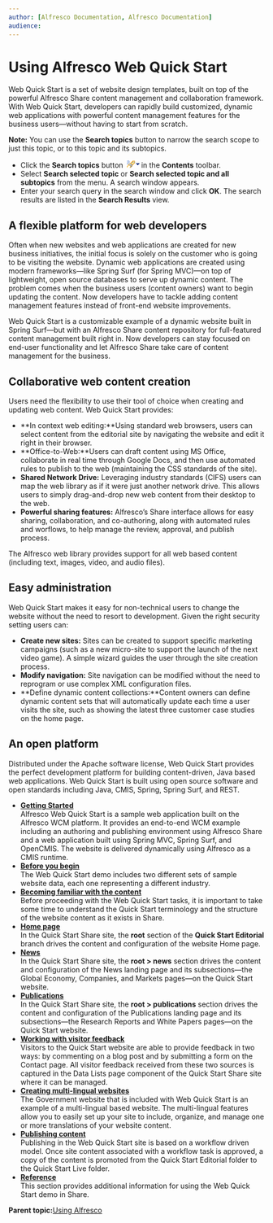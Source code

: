 ```yaml
---
author: [Alfresco Documentation, Alfresco Documentation]
audience: 
---
```


# Using Alfresco Web Quick Start

Web Quick Start is a set of website design templates, built on top of the powerful Alfresco Share content management and collaboration framework. With Web Quick Start, developers can rapidly build customized, dynamic web applications with powerful content management features for the business users—without having to start from scratch.

**Note:** You can use the **Search topics** button to narrow the search scope to just this topic, or to this topic and its subtopics.

-   Click the **Search topics** button ![Search Topics icon](../topics/../images/e_quick_search_multi.gif) in the **Contents** toolbar.
-   Select **Search selected topic** or **Search selected topic and all subtopics** from the menu. A search window appears.
-   Enter your search query in the search window and click **OK**. The search results are listed in the **Search Results** view.

## A flexible platform for web developers

Often when new websites and web applications are created for new business initiatives, the initial focus is solely on the customer who is going to be visiting the website. Dynamic web applications are created using modern frameworks—like Spring Surf \(for Spring MVC\)—on top of lightweight, open source databases to serve up dynamic content. The problem comes when the business users \(content owners\) want to begin updating the content. Now developers have to tackle adding content management features instead of front-end website improvements.

Web Quick Start is a customizable example of a dynamic website built in Spring Surf—but with an Alfresco Share content repository for full-featured content management built right in. Now developers can stay focused on end-user functionality and let Alfresco Share take care of content management for the business.

## Collaborative web content creation

Users need the flexibility to use their tool of choice when creating and updating web content. Web Quick Start provides:

-   **In context web editing:**Using standard web browsers, users can select content from the editorial site by navigating the website and edit it right in their browser.
-   **Office-to-Web:**Users can draft content using MS Office, collaborate in real time through Google Docs, and then use automated rules to publish to the web \(maintaining the CSS standards of the site\).
-   **Shared Network Drive:** Leveraging industry standards \(CIFS\) users can map the web library as if it were just another network drive. This allows users to simply drag-and-drop new web content from their desktop to the web.
-   **Powerful sharing features:** Alfresco’s Share interface allows for easy sharing, collaboration, and co-authoring, along with automated rules and worflows, to help manage the review, approval, and publish process.

The Alfresco web library provides support for all web based content \(including text, images, video, and audio files\).

## Easy administration

Web Quick Start makes it easy for non-technical users to change the website without the need to resort to development. Given the right security setting users can:

-   **Create new sites:** Sites can be created to support specific marketing campaigns \(such as a new micro-site to support the launch of the next video game\). A simple wizard guides the user through the site creation process.
-   **Modify navigation:** Site navigation can be modified without the need to reprogram or use complex XML configuration files.
-   **Define dynamic content collections:**Content owners can define dynamic content sets that will automatically update each time a user visits the site, such as showing the latest three customer case studies on the home page.

## An open platform

Distributed under the Apache software license, Web Quick Start provides the perfect development platform for building content-driven, Java based web applications. Web Quick Start is built using open source software and open standards including Java, CMIS, Spring, Spring Surf, and REST.

-   **[Getting Started](../concepts/qs-introduction.md)**  
Alfresco Web Quick Start is a sample web application built on the Alfresco WCM platform. It provides an end-to-end WCM example including an authoring and publishing environment using Alfresco Share and a web application built using Spring MVC, Spring Surf, and OpenCMIS. The website is delivered dynamically using Alfresco as a CMIS runtime.
-   **[Before you begin](../concepts/qs-before-begin.md)**  
The Web Quick Start demo includes two different sets of sample website data, each one representing a different industry.
-   **[Becoming familiar with the content](../concepts/qs-understand-content.md)**  
Before proceeding with the Web Quick Start tasks, it is important to take some time to understand the Quick Start terminology and the structure of the website content as it exists in Share.
-   **[Home page](../concepts/qs-homepage.md)**  
In the Quick Start Share site, the **root** section of the **Quick Start Editorial** branch drives the content and configuration of the website Home page.
-   **[News](../concepts/qs-news.md)**  
In the Quick Start Share site, the **root \> news** section drives the content and configuration of the News landing page and its subsections—the Global Economy, Companies, and Markets pages—on the Quick Start website.
-   **[Publications](../concepts/qs-publications.md)**  
In the Quick Start Share site, the **root \> publications** section drives the content and configuration of the Publications landing page and its subsections—the Research Reports and White Papers pages—on the Quick Start website.
-   **[Working with visitor feedback](../concepts/qs-blogs.md)**  
Visitors to the Quick Start website are able to provide feedback in two ways: by commenting on a blog post and by submitting a form on the Contact page. All visitor feedback received from these two sources is captured in the Data Lists page component of the Quick Start Share site where it can be managed.
-   **[Creating multi-lingual websites](../concepts/qs-ml-intro.md)**  
The Government website that is included with Web Quick Start is an example of a multi-lingual based website. The multi-lingual features allow you to easily set up your site to include, organize, and manage one or more translations of your website content.
-   **[Publishing content](../tasks/qs-publish-workflow.md)**  
Publishing in the Web Quick Start site is based on a workflow driven model. Once site content associated with a workflow task is approved, a copy of the content is promoted from the Quick Start Editorial folder to the Quick Start Live folder.
-   **[Reference](../references/qs-ref-intro.md)**  
This section provides additional information for using the Web Quick Start demo in Share.

**Parent topic:**[Using Alfresco](../concepts/master-using-intro.md)

